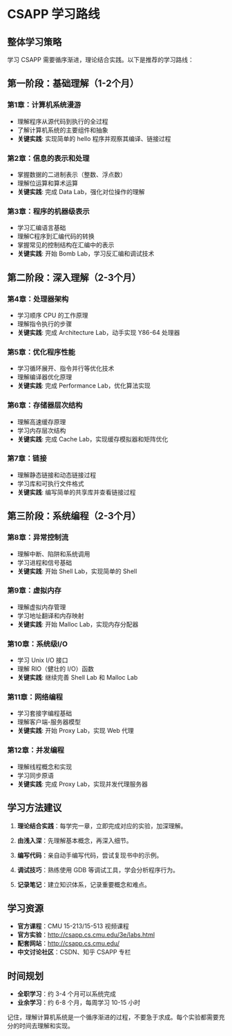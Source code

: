 # CSAPP 学习路线

## 整体学习策略

学习 CSAPP 需要循序渐进，理论结合实践。以下是推荐的学习路线：

## 第一阶段：基础理解（1-2个月）

### 第1章：计算机系统漫游
- 理解程序从源代码到执行的全过程
- 了解计算机系统的主要组件和抽象
- **关键实践**: 实现简单的 hello 程序并观察其编译、链接过程

### 第2章：信息的表示和处理
- 掌握数据的二进制表示（整数、浮点数）
- 理解位运算和算术运算
- **关键实践**: 完成 Data Lab，强化对位操作的理解

### 第3章：程序的机器级表示
- 学习汇编语言基础
- 理解C程序到汇编代码的转换
- 掌握常见的控制结构在汇编中的表示
- **关键实践**: 开始 Bomb Lab，学习反汇编和调试技术

## 第二阶段：深入理解（2-3个月）

### 第4章：处理器架构
- 学习顺序 CPU 的工作原理
- 理解指令执行的步骤
- **关键实践**: 完成 Architecture Lab，动手实现 Y86-64 处理器

### 第5章：优化程序性能
- 学习循环展开、指令并行等优化技术
- 理解编译器优化原理
- **关键实践**: 完成 Performance Lab，优化算法实现

### 第6章：存储器层次结构
- 理解高速缓存原理
- 学习内存层次结构
- **关键实践**: 完成 Cache Lab，实现缓存模拟器和矩阵优化

### 第7章：链接
- 理解静态链接和动态链接过程
- 学习库和可执行文件格式
- **关键实践**: 编写简单的共享库并查看链接过程

## 第三阶段：系统编程（2-3个月）

### 第8章：异常控制流
- 理解中断、陷阱和系统调用
- 学习进程和信号基础
- **关键实践**: 开始 Shell Lab，实现简单的 Shell

### 第9章：虚拟内存
- 理解虚拟内存管理
- 学习地址翻译和内存映射
- **关键实践**: 开始 Malloc Lab，实现内存分配器

### 第10章：系统级I/O
- 学习 Unix I/O 接口
- 理解 RIO（健壮的 I/O）函数
- **关键实践**: 继续完善 Shell Lab 和 Malloc Lab

### 第11章：网络编程
- 学习套接字编程基础
- 理解客户端-服务器模型
- **关键实践**: 开始 Proxy Lab，实现 Web 代理

### 第12章：并发编程
- 理解线程概念和实现
- 学习同步原语
- **关键实践**: 完成 Proxy Lab，实现并发代理服务器

## 学习方法建议

1. **理论结合实践**：每学完一章，立即完成对应的实验，加深理解。

2. **由浅入深**：先理解基本概念，再深入细节。

3. **编写代码**：亲自动手编写代码，尝试复现书中的示例。

4. **调试技巧**：熟练使用 GDB 等调试工具，学会分析程序行为。

5. **记录笔记**：建立知识体系，记录重要概念和难点。

## 学习资源

- **官方课程**：CMU 15-213/15-513 视频课程
- **官方实验**：http://csapp.cs.cmu.edu/3e/labs.html
- **配套网站**：http://csapp.cs.cmu.edu/
- **中文讨论社区**：CSDN、知乎 CSAPP 专栏

## 时间规划

- **全职学习**：约 3-4 个月可以系统完成
- **业余学习**：约 6-8 个月，每周学习 10-15 小时

记住，理解计算机系统是一个循序渐进的过程，不要急于求成。每个实验都需要充分的时间去理解和实现。

